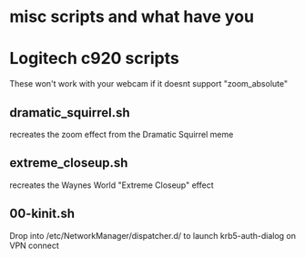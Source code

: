 # misc scripts and what have you

# Logitech c920 scripts
These won't work with your webcam if it doesnt support "zoom_absolute"

## dramatic_squirrel.sh
  recreates the zoom effect from the Dramatic Squirrel meme

## extreme_closeup.sh
  recreates the Waynes World "Extreme Closeup" effect
  
## 00-kinit.sh
  Drop into /etc/NetworkManager/dispatcher.d/ to launch krb5-auth-dialog on VPN connect

